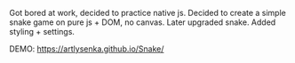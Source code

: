 Got bored at work, decided to practiсe native js. Decided to create a simple snake game on pure js + DOM, no canvas. Later upgraded snake. Added styling + settings.

DEMO: https://artlysenka.github.io/Snake/
